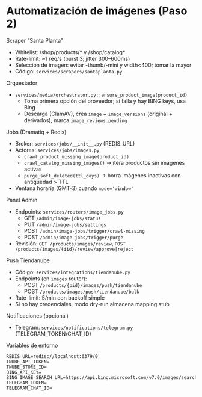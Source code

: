 <!-- NG-HEADER: Nombre de archivo: JOBS_TNUBE.md -->
<!-- NG-HEADER: Ubicación: docs/JOBS_TNUBE.md -->
<!-- NG-HEADER: Descripción: Pendiente de descripción -->
<!-- NG-HEADER: Lineamientos: Ver AGENTS.md -->
Automatización de imágenes (Paso 2)
===================================

Scraper “Santa Planta”
- Whitelist: /shop/products/* y /shop/catalog*
- Rate-limit: ~1 req/s (burst 3; jitter 300–600ms)
- Selección de imagen: evitar -thumb/-mini y width<400; tomar la mayor
- Código: `services/scrapers/santaplanta.py`

Orquestador
- `services/media/orchestrator.py::ensure_product_image(product_id)`
  - Toma primera opción del proveedor; si falla y hay BING keys, usa Bing
  - Descarga (ClamAV), crea `image` + `image_versions` (original + derivados), marca `image_reviews.pending`

Jobs (Dramatiq + Redis)
- Broker: `services/jobs/__init__.py` (REDIS_URL)
- Actores: `services/jobs/images.py`
  - `crawl_product_missing_image(product_id)`
  - `crawl_catalog_missing_images()` → itera productos sin imágenes activas
  - `purge_soft_deleted(ttl_days)` → borra imágenes inactivas con antigüedad > TTL
- Ventana horaria (GMT-3) cuando `mode='window'`

Panel Admin
- Endpoints: `services/routers/image_jobs.py`
  - GET `/admin/image-jobs/status`
  - PUT `/admin/image-jobs/settings`
  - POST `/admin/image-jobs/trigger/crawl-missing`
  - POST `/admin/image-jobs/trigger/purge`
- Revisión: `GET /products/images/review`, `POST /products/images/{iid}/review/approve|reject`

Push Tiendanube
- Código: `services/integrations/tiendanube.py`
- Endpoints (en `images` router):
  - POST `/products/{pid}/images/push/tiendanube`
  - POST `/products/images/push/tiendanube/bulk`
- Rate-limit: 5/min con backoff simple
- Si no hay credenciales, modo dry-run almacena mapping stub

Notificaciones (opcional)
- Telegram: `services/notifications/telegram.py` (TELEGRAM_TOKEN/CHAT_ID)

Variables de entorno
```
REDIS_URL=redis://localhost:6379/0
TNUBE_API_TOKEN=
TNUBE_STORE_ID=
BING_API_KEY=
BING_IMAGE_SEARCH_URL=https://api.bing.microsoft.com/v7.0/images/search
TELEGRAM_TOKEN=
TELEGRAM_CHAT_ID=
```

